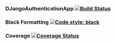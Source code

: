 ### DJangoAuthenticationApp [![Build Status](https://app.travis-ci.com/AlfaroukSaleh/-swe1-app.svg?branch=main)](https://app.travis-ci.com/AlfaroukSaleh/-swe1-app)


### Black Formatting [![Code style: black](https://img.shields.io/badge/code%20style-black-000000.svg)](https://github.com/psf/black)

### Coverage [![Coverage Status](https://coveralls.io/repos/github/AlfaroukSaleh/-swe1-app/badge.svg)](https://coveralls.io/github/AlfaroukSaleh/-swe1-app)
